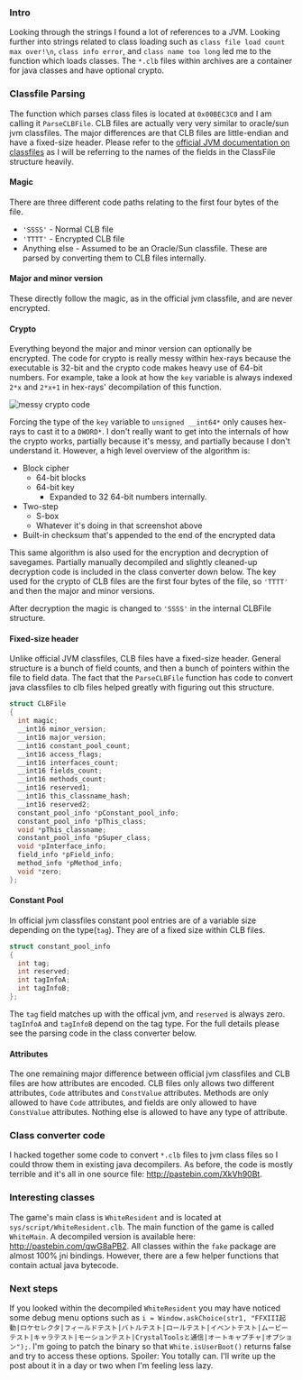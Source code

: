 ### Intro

Looking through the strings I found a lot of references to a JVM. Looking further into strings related to class loading such as `class file load count max over!\n`, `class info error`, and `class name too long` led me to the function which loads classes. The `*.clb` files within archives are a container for java classes and have optional crypto.

### Classfile Parsing

The function which parses class files is located at `0x00BEC3C0` and I am calling it `ParseCLBFile`. CLB files are actually very very similar to oracle/sun jvm classfiles. The major differences are that CLB files are little-endian and have a fixed-size header. Please refer to the [official JVM documentation on classfiles](http://docs.oracle.com/javase/specs/jvms/se7/html/jvms-4.html#jvms-4.1) as I will be referring to the names of the fields in the ClassFile structure heavily.

#### Magic

There are three different code paths relating to the first four bytes of the file.

* `'SSSS'` - Normal CLB file
* `'TTTT'` - Encrypted CLB file
* Anything else - Assumed to be an Oracle/Sun classfile. These are parsed by converting them to CLB files internally.

#### Major and minor version

These directly follow the magic, as in the official jvm classfile, and are never encrypted.

#### Crypto

Everything beyond the major and minor version can optionally be encrypted. The code for crypto is really messy within hex-rays because the executable is 32-bit and the crypto code makes heavy use of 64-bit numbers. For example, take a look at how the `key` variable is always indexed `2*x` and `2*x+1` in hex-rays' decompilation of this function.

![messy crypto code](http://i.imgur.com/ScpLM0U.png)

Forcing the type of the `key` variable to `unsigned __int64*` only causes hex-rays to cast it to a `DWORD*`. I don't really want to get into the internals of how the crypto works, partially because it's messy, and partially because I don't understand it. However, a high level overview of the algorithm is:

* Block cipher
    * 64-bit blocks
    * 64-bit key
        * Expanded to 32 64-bit numbers internally.
* Two-step
    * S-box
    * Whatever it's doing in that screenshot above
* Built-in checksum that's appended to the end of the encrypted data

This same algorithm is also used for the encryption and decryption of savegames. Partially manually decompiled and slightly cleaned-up decryption code is included in the class converter down below. The key used for the crypto of CLB files are the first four bytes of the file, so `'TTTT'` and then the major and minor versions.

After decryption the magic is changed to `'SSSS'` in the internal CLBFile structure.

#### Fixed-size header

Unlike official JVM classfiles, CLB files have a fixed-size header. General structure is a bunch of field counts, and then a bunch of pointers within the file to field data. The fact that the `ParseCLBFile` function has code to convert java classfiles to clb files helped greatly with figuring out this structure.

```cpp
struct CLBFile
{
  int magic;
  __int16 minor_version;
  __int16 major_version;
  __int16 constant_pool_count;
  __int16 access_flags;
  __int16 interfaces_count;
  __int16 fields_count;
  __int16 methods_count;
  __int16 reserved1;
  __int16 this_classname_hash;
  __int16 reserved2;
  constant_pool_info *pConstant_pool_info;
  constant_pool_info *pThis_class;
  void *pThis_classname;
  constant_pool_info *pSuper_class;
  void *pInterface_info;
  field_info *pField_info;
  method_info *pMethod_info;
  void *zero;
};
```

#### Constant Pool

In official jvm classfiles constant pool entries are of a variable size depending on the type(`tag`). They are of a fixed size within CLB files.

```cpp
struct constant_pool_info
{
  int tag;
  int reserved;
  int tagInfoA;
  int tagInfoB;
};
```

The `tag` field matches up with the offical jvm, and `reserved` is always zero. `tagInfoA` and `tagInfoB` depend on the tag type. For the full details please see the parsing code in the class converter below.

#### Attributes

The one remaining major difference between official jvm classfiles and CLB files are how attributes are encoded. CLB files only allows two different attributes, `Code` attributes and `ConstValue` attributes. Methods are only allowed to have `Code` attributes, and fields are only allowed to have `ConstValue` attributes. Nothing else is allowed to have any type of attribute.

### Class converter code

I hacked together some code to convert `*.clb` files to jvm class files so I could throw them in existing java decompilers. As before, the code is mostly terrible and it's all in one source file: http://pastebin.com/XkVh90Bt.

### Interesting classes

The game's main class is `WhiteResident` and is located at `sys/script/WhiteResident.clb`. The main function of the game is called `WhiteMain`. A decompiled version is available here: http://pastebin.com/qwG8aPB2. All classes within the `fake` package are almost 100% jni bindings. However, there are a few helper functions that contain actual java bytecode.

### Next steps

If you looked within the decompiled `WhiteResident` you may have noticed some debug menu options such as `i = Window.askChoice(str1, "FFXIII起動|ロケセレクタ|フィールドテスト|バトルテスト|ロールテスト|イベントテスト|ムービーテスト|キャラテスト|モーションテスト|CrystalToolsと通信|オートキャプチャ|オプション");`. I'm going to patch the binary so that `White.isUserBoot()` returns false and try to access these options. Spoiler: You totally can. I'll write up the post about it in a day or two when I'm feeling less lazy.